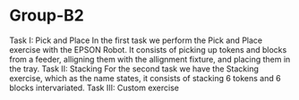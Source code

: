 # Group-B2 
Task I: Pick and Place
In the first task we perform the Pick and Place exercise with the EPSON Robot. It consists of picking up tokens and blocks from a feeder, alligning them with the allignment fixture, and placing them in the tray.
Task II: Stacking
For the second task we have the Stacking exercise, which as the name states, it consists of stacking 6 tokens and 6 blocks intervariated.
Task III: Custom exercise
